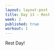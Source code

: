 ```yaml
---
layout: layout-post
title: Day 13 — Rest
week: 2
published: true
workout: 1
---
```


<div class="ex_list">

  <div class="ex">
    <div class="name">
      Rest Day!
    </div>
  </div>

</div>



